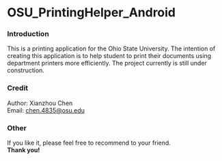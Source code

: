 # OSU_PrintingHelper_Android 

### Introduction
This is a printing application for the Ohio State University.
The intention of creating this application is to help student to 
print their documents using department printers more efficiently. 
The project currently is still under construction.

### Credit
Author: Xianzhou Chen <br/>
Email: chen.4835@osu.edu <br/>

### Other
If you like it, please feel free to recommend to your friend. </br>
**Thank you!**
